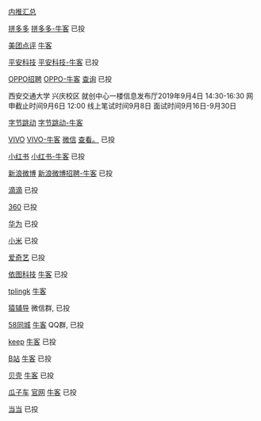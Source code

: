 [内推汇总](https://www.nowcoder.com/discuss/198127?type=post&order=time&pos=&page=10)

[拼多多](https://www.pinduoduo.com/home/campus/) [拼多多-牛客](https://www.nowcoder.com/discuss/221475?type=0&order=0&pos=27&page=16)
已投

[美团点评](https://campus.meituan.com/)  [牛客](https://www.nowcoder.com/discuss/235025?type=post&order=time&pos=&page=1)

[平安科技](http://campus.pingan.com/tech) [平安科技-牛客](https://www.nowcoder.com/discuss/231732?type=0&order=0&pos=33&page=9)
已投

[OPPO招聘](https://oppo.zhaopin.com/jobs.html)  [OPPO-牛客](https://www.nowcoder.com/discuss/236841?type=0&order=0&pos=53&page=2)
[查询](https://xiaoyuan.zhaopin.com/Home/myapply/recordlist)
已投

西安交通大学 兴庆校区 就创中心一楼信息发布厅2019年9月4日 14:30-16:30 网申截止时间9月6日 12:00   线上笔试时间9月8日  面试时间9月16日-9月30日

[字节跳动](https://job.bytedance.com/campus/position?_tracking=231964580)  [字节跳动-牛客](https://www.nowcoder.com/discuss/213716)


[VIVO](https://hr.vivo.com/wt/vivo/web/index/CompvivoPagerecruit_School)  [VIVO-牛客](https://www.nowcoder.com/discuss/236687?type=7&order=0&pos=10&page=2)  [微信](https://mp.weixin.qq.com/s/wO1LGQMu2BhWdtVlsz0lzg)
[查看。](https://hr.vivo.com/wt/vivo/web/index/CompvivoPagerecruit_School)
已投


[小红书](https://campus.xiaohongshu.com/jobs) [小红书-牛客](https://www.nowcoder.com/discuss/228519?type=post&order=time&pos=&page=5)
已投


[新浪微博](https://career.sina.com.cn/portal/home)  [新浪微博招聘-牛客](https://www.nowcoder.com/discuss/233636?type=all&order=time&pos=&page=7)
已投


[滴滴](http://talent.didiglobal.com/)
已投

[360](http://hr.360.cn/hr/)
已投

[华为](http://career.huawei.com/reccampportal/next/mini/index.html)
已投

[小米](https://app.mokahr.com/recommendation-apply/xiaomi/3527?recommenderId=199100&from=singlemessage#/job/b2fdd015-fe67-4bc4-931e-f14a0c22d338/campus_apply/thanks?jobId=b2fdd015-fe67-4bc4-931e-f14a0c22d338&recommenderId=199100&candidateId=80844057&_k=i3u79h)
已投


[爱奇艺](http://zhaopin.iqiyi.com/school-index.html)
已投

[依图科技](https://app.mokahr.com/m/candidate/applications/deliver-query/yitu-inc)  [牛客](https://www.nowcoder.com/discuss/238573?type=7&order=0&pos=7&page=1)
已投


[tplingk](https://hr.tp-link.com.cn/job/jobs_1.html)  [牛客](https://www.nowcoder.com/discuss/239676?type=7&order=0&pos=6&page=1)


[猿辅导](https://www.nowcoder.com/discuss/238216?type=post&order=time&pos=&page=2)
微信群, 已投

[58同城](https://applyjob.chinahr.com/apply/progress/page?projectId=5d478d8b52ffdf0455603503)  [牛客](https://www.nowcoder.com/discuss/237399)
QQ群, 已投

[keep](http://campus.keep.com/)  [牛客](https://www.nowcoder.com/discuss/227138)
已投

[B站]()  [牛客](https://www.nowcoder.com/discuss/233622)
已投

[贝壳](http://campus.ke.com/Portal/Apply/Index)  [牛客](https://www.nowcoder.com/discuss/229076)
已投

[瓜子车](http://i.51job.com/userset/my_apply.php?type=xy&lang=c)  [官网](http://campus.guazi.com/about.html) [牛客](https://www.nowcoder.com/discuss/227191)
已投

[当当](https://www.nowcoder.com/careers/dangdang/7038)
已投
